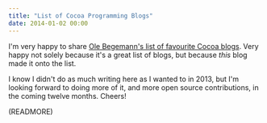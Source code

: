 ```yaml
---
title: "List of Cocoa Programming Blogs"
date: 2014-01-02 00:00
---
```


I'm very happy to share [Ole Begemann's list of favourite Cocoa blogs](http://oleb.net/blog/2013/12/my-favorite-cocoa-programming-blogs/). Very happy not solely because it's a great list of blogs, but because _this_ blog made it onto the list.

I know I didn't do as much writing here as I wanted to in 2013, but I'm looking forward to doing more of it, and more open source contributions, in the coming twelve months. Cheers!

(READMORE)
